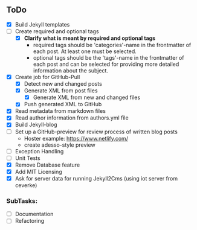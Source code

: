 ## ToDo

- [x] Build Jekyll templates
- [ ] Create required and optional tags
   - [x] **Clarify what is meant by required and optional tags**
     - required tags should be 'categories'-name in the frontmatter of each post. At least one must be selected.
     - optional tags should be the 'tags'-name in the frontmatter of each post and can be selected for providing more detailed  information about the subject.
- [x] Create job for GitHub-Pull
  - [x] Detect new and changed posts
  - [x] Generate XML from post files
    - [x] Generate XML from new and changed files
  - [x] Push generated XML to GitHub
- [x] Read metadata from markdown files
- [x] Read author information from authors.yml file
- [x] Build Jekyll-blog 
- [ ] Set up a GitHub-preview for review process of written blog posts
  - Hoster example: https://www.netlify.com/
  - create adesso-style preview
- [ ] Exception Handling
- [ ] Unit Tests
- [x] Remove Database feature
- [x] Add MIT Licensing
- [x] Ask for server data for running Jekyll2Cms (using iot server from ceverke)
  
### SubTasks:
- [ ] Documentation
- [ ] Refactoring
